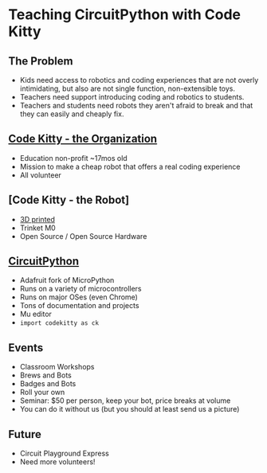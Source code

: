 # Teaching CircuitPython with Code Kitty

## The Problem

- Kids need access to robotics and coding experiences that are not overly intimidating, but also are not single function, non-extensible toys.
- Teachers need support introducing coding and robotics to students.
- Teachers and students need robots they aren't afraid to break and that they can easily and cheaply fix.

## [Code Kitty - the Organization](codekitty.org)

- Education non-profit ~17mos old
- Mission to make a cheap robot that offers a real coding experience
- All volunteer

## [Code Kitty - the Robot]

- [3D printed](https://www.thingiverse.com/thing:3059371)
- Trinket M0
- Open Source / Open Source Hardware

## [CircuitPython](https://learn.adafruit.com/welcome-to-circuitpython/overview)

- Adafruit fork of MicroPython
- Runs on a variety of microcontrollers
- Runs on major OSes (even Chrome)
- Tons of documentation and projects
- Mu editor
- `import codekitty as ck`

## Events

- Classroom Workshops
- Brews and Bots
- Badges and Bots
- Roll your own
- Seminar: \$50 per person, keep your bot, price breaks at volume
- You can do it without us (but you should at least send us a picture)

## Future

- Circuit Playground Express
- Need more volunteers!